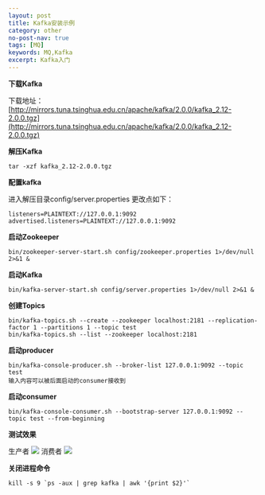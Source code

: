 ```yaml
---
layout: post
title: Kafka安装示例
category: other
no-post-nav: true
tags: [MQ]
keywords: MQ,Kafka
excerpt: Kafka入门
---
```


**下载Kafka**

下载地址：[http://mirrors.tuna.tsinghua.edu.cn/apache/kafka/2.0.0/kafka_2.12-2.0.0.tgz](http://mirrors.tuna.tsinghua.edu.cn/apache/kafka/2.0.0/kafka_2.12-2.0.0.tgz)

**解压Kafka**

```
tar -xzf kafka_2.12-2.0.0.tgz
```

**配置kafka**

进入解压目录config/server.properties
更改点如下：
```
listeners=PLAINTEXT://127.0.0.1:9092
advertised.listeners=PLAINTEXT://127.0.0.1:9092
```

**启动Zookeeper**

```
bin/zookeeper-server-start.sh config/zookeeper.properties 1>/dev/null 2>&1 &
```

**启动Kafka**

```
bin/kafka-server-start.sh config/server.properties 1>/dev/null 2>&1 &
```

**创建Topics**

```
bin/kafka-topics.sh --create --zookeeper localhost:2181 --replication-factor 1 --partitions 1 --topic test
bin/kafka-topics.sh --list --zookeeper localhost:2181
```

**启动producer**

```
bin/kafka-console-producer.sh --broker-list 127.0.0.1:9092 --topic test
输入内容可以被后面启动的consumer接收到
```

**启动consumer**

```
bin/kafka-console-consumer.sh --bootstrap-server 127.0.0.1:9092 --topic test --from-beginning
```

**测试效果**

生产者
![](https://www.trisonlu.com/assets/images/2018/mq/kafka_producer.png)
消费者
![](https://www.trisonlu.com/assets/images/2018/mq/kafka_consumer.png)

**关闭进程命令**

```
kill -s 9 `ps -aux | grep kafka | awk '{print $2}'`
```
